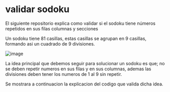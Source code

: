 # validar sodoku
El siguiente repositorio explica como validar si el sodoku tiene números repetidos en sus filas columnas y secciones 

Un sodoku tiene 81 casillas, estas casillas se agrupan en 9 casillas, formando asi un cuadrado de 9 divisiones.

![image](https://user-images.githubusercontent.com/45399791/230791848-18637098-8f32-447d-81e5-d80eacb3ad5e.png)

La idea principal que debemos seguir para solucionar un sodoku es que; no se deben repetir numeros en sus filas y en sus columnas, ademas las divisiones deben tener los numeros de 1 al 9 sin repetir.

Se mostrara a continuacion la explicacion del codigo que valida dicha idea.


